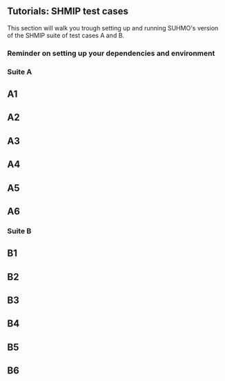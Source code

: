 ## Tutorials: SHMIP test cases

This section will walk you trough setting up and running SUHMO's version of the SHMIP suite of test cases A and B. 

### Reminder on setting up your dependencies and environment

### Suite A

## A1
## A2
## A3
## A4
## A5
## A6

### Suite B
## B1
## B2
## B3
## B4
## B5
## B6

